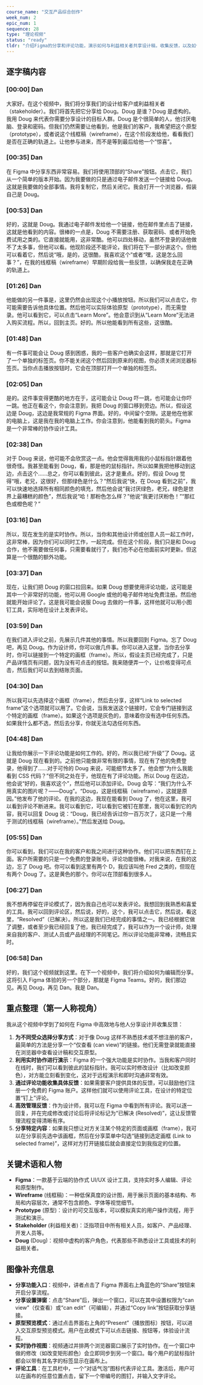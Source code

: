 ```yaml
---
course_name: "交互产品综合创作"
week_num: 2
epic_num: 1
sequence: 28
type: "理论视频"
status: "ready"
tldr: "介绍Figma的分享和评论功能，演示如何与利益相关者共享设计稿，收集反馈，以及如何进行实时协作和评论管理。"
---
```



## 逐字稿内容

### [00:00] Dan
大家好。在这个视频中，我们将分享我们的设计给客户或利益相关者（stakeholder）。我们将首先把它分享给 Doug。Doug 是谁？Doug 是虚构的。我用 Doug 来代表你需要分享设计的目标人群。Doug 是个很简单的人，他讨厌电脑、登录和密码。但我们仍然需要让他看到，他是我们的客户，我希望把这个原型（prototype），或者说这个线框稿（wireframe），在这个阶段发给他，看看我们是否在正确的轨道上。让他参与进来，而不是等到最后给他一个“惊喜”。

### [00:35] Dan
在 Figma 中分享东西非常容易。我们将使用顶部的“Share”按钮。点击它，我们从一个简单的版本开始。因为我要做的只是通过电子邮件发送一个链接给 Doug。这就是我要做的全部事情。我将复制它，然后关闭它。我会打开一个浏览器，假装自己是 Doug。

### [00:53] Dan
好的，这就是 Doug。我通过电子邮件发给他一个链接，他在邮件里点击了链接，这就是他看到的内容。很棒的一点是，Doug 不需要注册、获取密码、或者开始免费试用之类的。它直接就能用，这非常酷。他可以四处移动，虽然不登录的话他做不了太多事，但他可以看。他现阶段还不能评论，我们将在下一部分讲这个。但他可以看着它，然后说“哦，是的，这很酷，我喜欢这个”或者“嘿，这是怎么回事？”，在我的线框稿（wireframe）早期阶段给我一些反馈，以确保我走在正确的轨道上。

### [01:26] Dan
他能做的另一件事是，这里仍然会出现这个小播放按钮。所以我们可以点击它，你可能需要告诉他具体位置。然后他可以实际体验原型（prototype），而无需登录。他可以看到它，可以点击“Learn More”。他会意识到从“Learn More”无法进入购买流程。所以，回到主页。好的。所以他能看到所有这些，这很酷。

### [01:48] Dan
有一件事可能会让 Doug 感到困惑，我的一些客户也确实会这样，那就是它打开了一个单独的标签页。你不能关闭这个然后回到原来的视图，你必须关闭浏览器标签页。当你点击播放按钮时，它会在顶部打开一个单独的标签页。

### [02:05] Dan
是的。这件事变得更酷的地方在于，这可能会让 Doug 吓一跳，也可能会让你吓一跳。他正在看这个，你会注意到，我把 Doug 的窗口移到旁边。所以，假设这边是 Doug，这边是我常规的 Figma 界面。好的，中间留个空隙。这是他在他家的电脑上，这是我在我的电脑上工作。你会注意到，他能看到我的箭头。Figma 是一个非常棒的协作设计工具。

### [02:38] Dan
对于 Doug 来说，他可能不会欣赏这一点。他会觉得我用我的小鼠标指针跟着他很奇怪。我甚至能看到 Doug，看，那是他的鼠标指针。所以如果我把他移动到这边，点击这个……总之，你可以看到彼此，这才是重点。好的，假设 Doug 觉得“哦，老兄，这很好，但那绿色是什么？”然后我说“快，在 Doug 看到之前”，我可以快速地选择所有相同颜色的填充，然后他会说“我讨厌绿色，老兄，绿色是世界上最糟糕的颜色”，然后我说“哈！那粉色怎么样？”他说“我更讨厌粉色！”“那红色或橙色呢？”

### [03:16] Dan
所以，现在发生的是实时协作。所以，当你和其他设计师或创意人员一起工作时，这非常棒，因为你们可以同时工作，一起完成。但在这个阶段，我们只是和 Doug 合作，他不需要做任何事，只需要看就行了，我们也不必在他面前实时更新。但这算是一个很酷的额外功能。

### [03:37] Dan
现在，让我们把 Doug 的窗口拉回来。如果 Doug 想要使用评论功能，这可能是其中一个非常好的功能，他可以用 Google 或他的电子邮件地址免费注册。然后他就能开始评论了。这是我可能会说服 Doug 去做的一件事，这样他就可以用小图钉工具，实际地在设计上发表评论。

### [03:59] Dan
在我们进入评论之前，先展示几件其他的事情。所以我要回到 Figma。忘了 Doug 吧，再见 Doug。作为设计师，你可以做几件事。你可以进入这里，当你去分享时，你可以链接到一个特定的画框（frame）。所以，假设主页已经完成了，只是产品详情页有问题，因为没有可点击的按钮。我来随便弄一个，让价格变得可点击，然后我们可以去到结账页面。

### [04:30] Dan
所以我可以先选择这个画框（frame），然后去分享，这样“Link to selected frame”这个选项就可以用了。它会说，当我发送这个链接时，它会专门链接到这个特定的画框（frame）。如果这个选项是灰色的，意味着你没有选中任何东西。如果我什么都不选，然后去分享，你就无法勾选任何东西。

### [04:48] Dan
让我给你展示一下评论功能是如何工作的。好的，所以我已经“升级”了 Doug。这就是 Doug 现在看到的。之前他只能做非常有限的事情，现在有了他的免费登录，他得到了……对于可怜的 Doug 来说，可能细节太多了。他会想“为什么我能看到 CSS 代码？”但不同之处在于，他现在有了评论功能。所以 Doug 在这边，他会说“好的，我喜欢这个”，然后他可以添加评论。Doug 会写：“我们为什么不用真实的图片呢？——Doug”。“Doug，这是线框稿（wireframe），这就是原因。”他发布了他的评论。在我的这边，我现在能看到 Doug 了，他在这里，我可以看到评论不断进来。我可以看到它，可以看到它被钉在那里，我可以看到它的内容，我可以回复 Doug 说：“Doug，我已经告诉过你一百万次了，这只是一个用于测试的线框稿（wireframe）。”然后发送给 Doug。

### [05:55] Dan
你可以看到，我们可以在我的客户和我之间进行这种协作。他们可以把东西钉在上面。客户所需要的只是一个免费的登录账号。评论功能很棒。对我来说，在我的这边，忘了 Doug 吧。你可以看到这里有两个 D，我应该叫他 Fred 之类的，但现在有两个 Doug 了。这是黄色的那个。你可以在顶部看到很多人。

### [06:27] Dan
我不想再停留在评论模式了，因为我自己也可以发表评论。我想回到我熟悉和喜爱的工具。我可以回到评论区，然后说，好的，这个，我可以点击它，然后说，看这里，“Resolved”（已解决）。所以这是我们已经完成的事情之一。我已经根据它做了调整，或者至少我已经回复了他，我已经完成了，我可以作为一个设计师，处理来自我的客户、测试人员或产品经理的不同笔记。所以评论功能非常棒，流畅且实时。

### [06:58] Dan
好的，我们这个视频就到这里。在下一个视频中，我们将介绍如何为编辑而分享。这将引入 Figma 体验的另一个部分，那就是 Figma Teams。好的，我们那边见。再见 Doug，再见 Dan。我是 Dan。

## 重点整理（第一人称视角）
我从这个视频中学到了如何在 Figma 中高效地与他人分享设计并收集反馈：

1.  **为不同受众选择分享方式**：对于像 Doug 这样不熟悉技术或不想注册的客户，最简单的方法是分享一个“仅查看 (can view)”的链接。他们无需登录就能直接在浏览器中查看设计稿和交互原型。
2.  **利用实时协作进行演示**：Figma 的一个强大功能是实时协作。当我和客户同时在线时，我们可以看到彼此的鼠标指针。我可以实时修改设计（比如改变颜色），对方能立刻看到变化，这对于远程演示和即时沟通非常有效。
3.  **通过评论功能收集具体反馈**：如果需要客户提供具体的反馈，可以鼓励他们注册一个免费的 Figma 账户。这样他们就可以使用评论工具，在设计的特定位置“钉上”评论。
4.  **高效管理反馈**：作为设计师，我可以在 Figma 中看到所有评论。我可以逐一回复，并在完成修改或讨论后将评论标记为“已解决 (Resolved)”，这让反馈管理流程变得清晰有序。
5.  **分享特定内容**：如果我只想让对方关注某个特定的页面或画框（frame），我可以在分享前先选中该画框，然后在分享菜单中勾选“链接到选定画框 (Link to selected frame)”，这样对方打开链接后就会直接定位到我指定的位置。

## 关键术语和人物
- **Figma**：一款基于云端的协作式 UI/UX 设计工具，支持实时多人编辑、评论和原型制作。
- **Wireframe** (线框稿)：一种低保真度的设计图，用于展示页面的基本结构、布局和内容层次，通常不包含颜色、字体等视觉细节。
- **Prototype** (原型)：设计的可交互版本，可以模拟真实的用户操作流程，用于测试和演示。
- **Stakeholder** (利益相关者)：泛指项目中所有相关人员，如客户、产品经理、开发人员等。
- **Doug** (Doug)：视频中虚构的客户角色，代表那些不熟悉设计工具或技术的利益相关者。

## 图像补充信息
- **分享功能入口**：视频中，讲者点击了 Figma 界面右上角蓝色的“Share”按钮来开启分享流程。
- **分享设置弹窗**：点击“Share”后，弹出一个窗口，可以在其中设置权限为“can view”（仅查看）或“can edit”（可编辑），并通过“Copy link”按钮获取分享链接。
- **原型预览模式**：通过点击界面右上角的“Present”（播放图标）按钮，可以进入交互原型预览模式。用户在此模式下可以点击链接、按钮等，体验设计流程。
- **实时协作视图**：视频通过并排两个浏览器窗口展示了实时协作。在一个窗口中做的修改（如改变矩形颜色）会立即同步到另一个窗口。每个用户的鼠标指针都会以带有其名字的标签显示在画布上。
- **评论工具**：在工具栏中，一个“对话气泡”图标代表评论工具。激活后，用户可以在画布的任意位置点击，留下一个带编号的图钉，并输入文字评论。